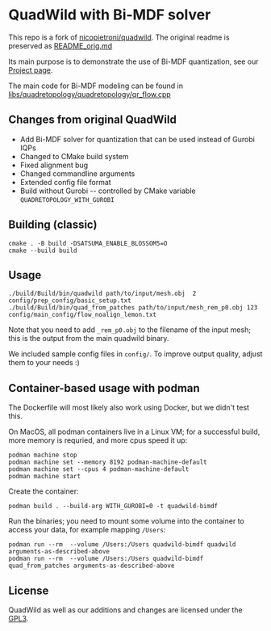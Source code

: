 # QuadWild with Bi-MDF solver

This repo is a fork of [nicopietroni/quadwild](https://github.com/nicopietroni/quadwild). The original readme is preserved as [README_orig.md](README_orig.md)

Its main purpose is to demonstrate the use of Bi-MDF quantization, see our [Project page](https://www.algohex.eu/publications/bimdf-quantization).

The main code for Bi-MDF modeling can be found in [libs/quadretopology/quadretopology/qr_flow.cpp](libs/quadretopology/quadretopology/qr_flow.cpp)

## Changes from original QuadWild

- Add Bi-MDF solver for quantization that can be used instead of Gurobi IQPs
- Changed to CMake build system
- Fixed alignment bug
- Changed commandline arguments
- Extended config file format
- Build without Gurobi -- controlled by CMake variable `QUADRETOPOLOGY_WITH_GUROBI`


## Building (classic)

```
cmake . -B build -DSATSUMA_ENABLE_BLOSSOM5=O
cmake --build build
```


## Usage

```
./build/Build/bin/quadwild path/to/input/mesh.obj  2 config/prep_config/basic_setup.txt
./build/Build/bin/quad_from_patches path/to/input/mesh_rem_p0.obj 123 config/main_config/flow_noalign_lemon.txt
```

Note that you need to add `_rem_p0.obj` to the filename of the input mesh; this is
the output from the main quadwild binary.

We included sample config files in `config/`. To improve output quality, adjust them to your needs :)


## Container-based usage with podman

The Dockerfile will most likely also work using Docker, but we didn't test this.

On MacOS, all podman containers live in a Linux VM; for a successful build, more memory is requried, and more cpus speed it up:
```
podman machine stop
podman machine set --memory 8192 podman-machine-default
podman machine set --cpus 4 podman-machine-default
podman machine start
```

Create the container:
```
podman build . --build-arg WITH_GUROBI=0 -t quadwild-bimdf
```

Run the binaries; you need to mount some volume into the container to access your data, for example mapping `/Users`:
```
podman run --rm  --volume /Users:/Users quadwild-bimdf quadwild arguments-as-described-above
podman run --rm  --volume /Users:/Users quadwild-bimdf quad_from_patches arguments-as-described-above
```



## License

QuadWild as well as our additions and changes are licensed under the [GPL3](LICENSE).
